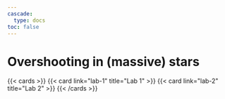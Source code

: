 ```yaml
---
cascade:
  type: docs
toc: false
---
```


# Overshooting in (massive) stars
{{< cards >}}
 {{< card link="lab-1" title="Lab 1" >}}
 {{< card link="lab-2" title="Lab 2" >}}
{{< /cards >}}

